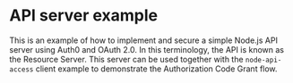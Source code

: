 # API server example

This is an example of how to implement and secure a simple Node.js API server using Auth0 and OAuth 2.0. In this terminology, the API is known as the Resource Server. This server can be used together with the `node-api-access` client example to demonstrate the Authorization Code Grant flow. 
